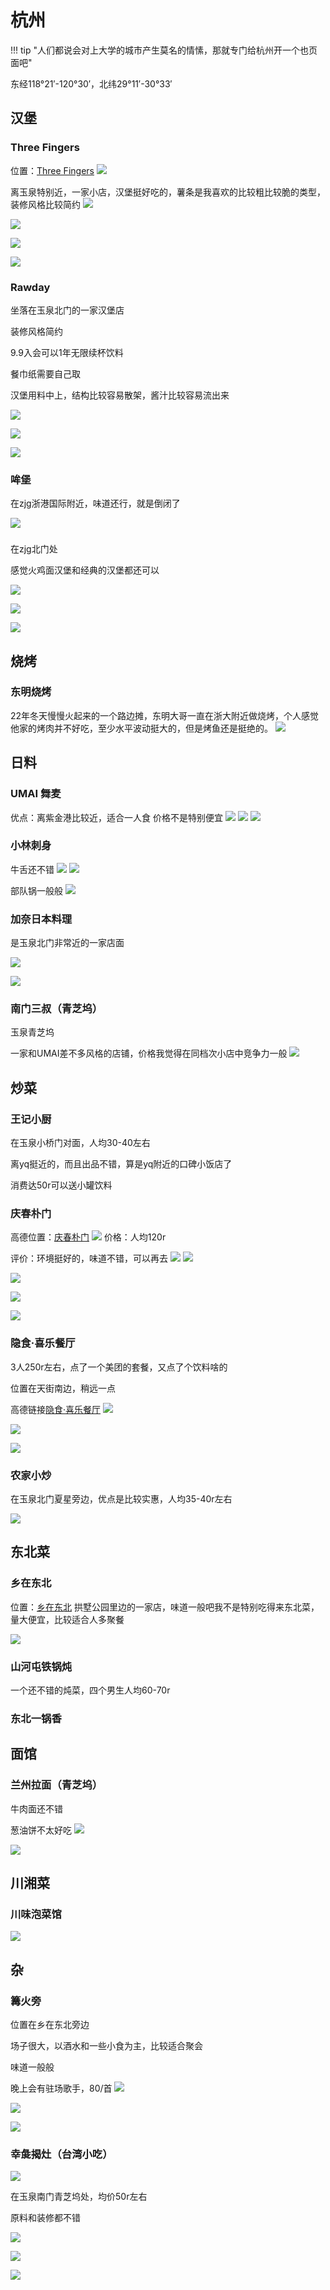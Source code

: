 # 杭州

!!! tip "人们都说会对上大学的城市产生莫名的情愫，那就专门给杭州开一个也页面吧"


东经118°21′-120°30′，北纬29°11′-30°33′
## 汉堡

### Three Fingers

位置：[Three Fingers](https://surl.amap.com/qNEeF8EU7RX)
![](assets/eat-hangzhou.assets/20241002222006.webp)

离玉泉特别近，一家小店，汉堡挺好吃的，薯条是我喜欢的比较粗比较脆的类型，装修风格比较简约
![](assets/eat-hangzhou.assets/9ccd3e5f668e61e77c3f8689a7e305c.webp)

![](assets/eat-hangzhou.assets/063631681d0a9560b2e8beb2c7f89a3.webp)


![](assets/eat-hangzhou.assets/8157d76486204bd489ba3b27a7a5203.webp)


![](assets/eat-hangzhou.assets/6052f3fdae5d3ffa9a4fd98419fa2a0.webp)
### Rawday

坐落在玉泉北门的一家汉堡店

装修风格简约

9.9入会可以1年无限续杯饮料

餐巾纸需要自己取

汉堡用料中上，结构比较容易散架，酱汁比较容易流出来

![](assets/eat-hangzhou.assets/b18a8aaf724a06de9fc72e6c4afcc88.webp)

![](assets/eat-hangzhou.assets/405405c5a94a2ff666f840dd42a40ad.webp)

![](assets/eat-hangzhou.assets/146cdf9ae8bf42551c16f455772fc00.webp)

### 哞堡
在zjg浙港国际附近，味道还行，就是倒闭了

![](assets/eat-hangzhou.assets/ac8ea9b6960be49e7c34ead114f74dc.webp)


### 
在zjg北门处

感觉火鸡面汉堡和经典的汉堡都还可以

![](assets/eat-hangzhou.assets/e4dff421275434fa7495bcb8d19779a.webp)

![](assets/eat-hangzhou.assets/bfa79726b2b6546141885607c4fa570.webp)

![](assets/eat-hangzhou.assets/8b23f76a897a0b48d51678dbcd92a7e.webp)
## 烧烤

### 东明烧烤
22年冬天慢慢火起来的一个路边摊，东明大哥一直在浙大附近做烧烤，个人感觉他家的烤肉并不好吃，至少水平波动挺大的，但是烤鱼还是挺绝的。
![](assets/eat-hangzhou.assets/ed03731a8be17a4659caf9e12a31fe5.webp)


## 日料

### UMAI 舞麦
优点：离紫金港比较近，适合一人食
价格不是特别便宜 
![](assets/eat-hangzhou.assets/62fa900491a3312f37bb4a7a1d249df.webp)
![](assets/eat-hangzhou.assets/bde8d7f859624315d76cc966711b791.webp)
![](assets/eat-hangzhou.assets/8271460ea1993ef31808fc5a22b0950.webp)

### 小林刺身
牛舌还不错
![](assets/eat-hangzhou.assets/bdc622201009f734b677a1b95bd020b.webp)
![](assets/eat-hangzhou.assets/e868d365886cad9b5359dbe28310ed7.webp)

部队锅一般般
![](assets/eat-hangzhou.assets/00e7eab1dc0bb3d78f9bb397864dd0e.webp)

### 加奈日本料理

是玉泉北门非常近的一家店面

![](assets/eat-hangzhou.assets/81c6bcb340533d2b39ee9bf15e35ef9.webp)

![](assets/eat-hangzhou.assets/b7378c81c0aef96daf266029a32b8c1.webp)

### 南门三叔（青芝坞）

玉泉青芝坞

一家和UMAI差不多风格的店铺，价格我觉得在同档次小店中竞争力一般
![](assets/eat-hangzhou.assets/b4dd411a111dbcd7d5bb1eae60b8fae.webp)

## 炒菜
### 王记小厨

在玉泉小桥门对面，人均30-40左右

离yq挺近的，而且出品不错，算是yq附近的口碑小饭店了

消费达50r可以送小罐饮料


### 庆春朴门
高德位置：[庆春朴门](https://surl.amap.com/r5ksw31ab3Y)
![](assets/eat-hangzhou.assets/20241002221622.webp)
价格：人均120r

评价：环境挺好的，味道不错，可以再去
![](assets/eat-hangzhou.assets/849371a0484bf443a95505f3f93fbe7.webp)
![](assets/eat-hangzhou.assets/0f7a493963bccef85b538dc369153f0.webp)

![](assets/eat-hangzhou.assets/7fe0874635d0a4a804cce2c61cd5aba.webp)

![](assets/eat-hangzhou.assets/475c979fe1dfbe6fd60466eb2315917.webp)

![](assets/eat-hangzhou.assets/e35d8bbe61665b612458d86719f9484.webp)


### 隐食·喜乐餐厅
3人250r左右，点了一个美团的套餐，又点了个饮料啥的

位置在天街南边，稍远一点

高德链接[隐食·喜乐餐厅](https://surl.amap.com/16YdY7qoH9D8)
![](assets/eat-hangzhou.assets/20241002221422.webp)

![](assets/eat-hangzhou.assets/92178eb4226e8b2ee2019a759fa5d81.webp)

![](assets/eat-hangzhou.assets/eeca9db372a125dd4e2f1bb8f953549.webp)
### 


### 农家小炒

在玉泉北门夏星旁边，优点是比较实惠，人均35-40r左右

![](assets/eat-hangzhou.assets/20250128202105927.webp)

## 东北菜

### 乡在东北
位置：[乡在东北](https://surl.amap.com/17o2A8Y8qcWB)
拱墅公园里边的一家店，味道一般吧我不是特别吃得来东北菜，量大便宜，比较适合人多聚餐


![](assets/eat-hangzhou.assets/20241002222141.webp)

### 山河屯铁锅炖

一个还不错的炖菜，四个男生人均60-70r

### 东北一锅香

## 面馆

### 兰州拉面（青芝坞）
牛肉面还不错

葱油饼不太好吃
![](assets/eat-hangzhou.assets/99785b035a2d6a1554e169c83d115c1.webp)

![](assets/eat-hangzhou.assets/8ee411e1a961def510055e0306ecc6b.webp)

## 川湘菜

### 川味泡菜馆
![](assets/eat-hangzhou.assets/07c4b385f817857339bfa28c8138a4e.webp)

## 杂

### 篝火旁

位置在乡在东北旁边

场子很大，以酒水和一些小食为主，比较适合聚会

味道一般般

晚上会有驻场歌手，80/首
![](assets/eat-hangzhou.assets/20241201143130.webp)

![](assets/eat-hangzhou.assets/5b052490e3bda395f1db5bb00343710.webp)

![](assets/eat-hangzhou.assets/c3f11e1d6c1e4663eec2d7a443e1719.webp)

### 幸彘揭灶（台湾小吃）
![](assets/eat-hangzhou.assets/e743ccb9db52fb5b429ba1233aefdc6.webp)

在玉泉南门青芝坞处，均价50r左右

原料和装修都不错

![](assets/eat-hangzhou.assets/6b97320707202be82b4830978b6e722.webp)

![](assets/eat-hangzhou.assets/5ae5560aab0ca1b9a84abed36855ba6.webp)

![](assets/eat-hangzhou.assets/6aa68aa5e4d1cc8165992b74bf64f74.webp)


